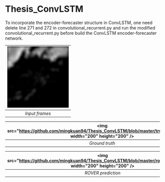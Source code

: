 # Thesis_ConvLSTM

To incorporate the encoder-forecaster structure in ConvLSTM, one need delete line 271 and 272 in convolutional_recurrent.py and run the modified convolutional_recurrent.py before build the ConvLSTM encoder-forecaster network.

| <img src="https://github.com/mingkuan94/Thesis_ConvLSTM/blob/master/Input_5_frames.gif" width="200" height="200" /> | 
|:--:| 
| *Input frames* |

| <img src="https://github.com/mingkuan94/Thesis_ConvLSTM/blob/master/truth_15_frames.gif width="200" height="200" /> | 
|:--:| 
| *Ground truth* |

| <img src="https://github.com/mingkuan94/Thesis_ConvLSTM/blob/master/rover_15_frames.gif width="200" height="200" /> | 
|:--:| 
| *ROVER prediction* |


